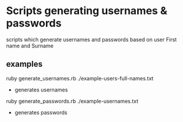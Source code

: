 # Scripts generating usernames & passwords 
scripts which generate usernames and passwords based on user First name and Surname

## examples
ruby generate_usernames.rb ./example-users-full-names.txt
- generates usernames

ruby generate_passwords.rb ./example-usernames.txt
- generates passwords